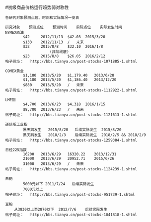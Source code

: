 #初级商品价格运行趋势弱对称性
	
	各研究对象预测点位、时间和实际情况一览表
				
	研究对象	预测点位	预测时间	实际点位	实际发生时间
	NYMEX原油
			$42 	2012/11/13	$42.03 	2015/3/20
			$133 	2012/11/13	/	未来
			$32 	2015/8/8	$32.10 	2016/1/8
						(非阶段底)
			$23 	2015/8/8	$26.05 	2016/2/12
	帖子网址：	http://bbs.tianya.cn/post-stocks-1071885-1.shtml			
				
	COMEX黄金
			$1,180 	2013/5/20	$1,179.40 	2013/6/28
			$1,180 	2013/5/20	$1,186.40 	2013/12/20
			$880 	2013/5/20	/	未来
	帖子网址：	http://bbs.tianya.cn/post-stocks-1112922-1.shtml			
				
	LME铜
			$4,700 	2013/6/23	$4,318 	2016/1/15
			$8,700 	2013/6/23	/	未来
	帖子网址：	http://bbs.tianya.cn/post-stocks-1121613-1.shtml			
				
	道琼斯工业指
			黑天鹅发生	2015/8/20	后续实际发生	2015/8/20
			黑天鹅发生	2018/2/3	后续实际发生	2018/2/5 && 2018/2/9
	帖子网址：	http://bbs.tianya.cn/post-stocks-1259384-1.shtml			
				
	日经225指数
			16200	2013/6/29	16320.22	2013/12/31
			21000	2013/6/29	20952.71	2015/6/26
			31000	2013/6/29	/	未来
	帖子网址：	http://bbs.tianya.cn/post-stocks-1124239-1.shtml			
				
	白糖
			5000元以下	2011/7/24	后续实际发生	
			7000元以上			
	帖子网址：	http://bbs.tianya.cn/post-stocks-951739-1.shtml			
				
	豆粕
		从3830以上至2870以下	2012/7/6	后续实际发生	
	帖子网址：	http://bbs.tianya.cn/post-stocks-1041818-1.shtml			
